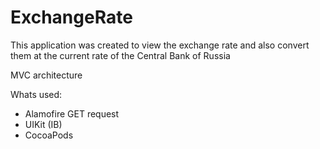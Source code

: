 # ExchangeRate

This application was created to view the exchange rate and also convert them at the current rate of the Central Bank of Russia

MVC architecture

Whats used:
- Alamofire GET request
- UIKit (IB)
- CocoaPods
